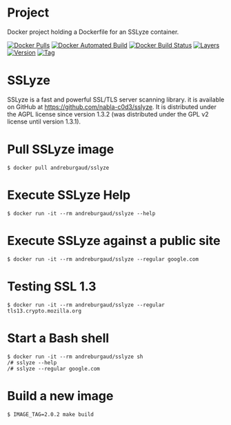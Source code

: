 # Project

Docker project holding a Dockerfile for an SSLyze container.

[![Docker Pulls](https://img.shields.io/docker/pulls/andreburgaud/sslyze.svg)](https://hub.docker.com/r/andreburgaud/sslyze/)
[![Docker Automated Build](https://img.shields.io/docker/automated/andreburgaud/sslyze.svg)](https://hub.docker.com/r/andreburgaud/sslyze/)
[![Docker Build Status](https://img.shields.io/docker/build/andreburgaud/sslyze.svg)](https://hub.docker.com/r/andreburgaud/sslyze/)
[![Layers](https://images.microbadger.com/badges/image/andreburgaud/sslyze.svg)](https://microbadger.com/images/andreburgaud/sslyze)
[![Version](https://images.microbadger.com/badges/version/andreburgaud/sslyze.svg)](https://microbadger.com/images/andreburgaud/sslyze)
[![Tag](https://img.shields.io/github/tag/andreburgaud/docker-sslyze.svg)](https://github.com/andreburgaud/docker-sslyze/tags)

# SSLyze

SSLyze is a fast and powerful SSL/TLS server scanning library. it is available
on GitHub at https://github.com/nabla-c0d3/sslyze. It is distributed under the
AGPL license since version 1.3.2 (was distributed under the GPL v2 license until
version 1.3.1).

# Pull SSLyze image

```
$ docker pull andreburgaud/sslyze
```

# Execute SSLyze Help

```
$ docker run -it --rm andreburgaud/sslyze --help
```

# Execute SSLyze against a public site

```
$ docker run -it --rm andreburgaud/sslyze --regular google.com
```

# Testing SSL 1.3

```
$ docker run -it --rm andreburgaud/sslyze --regular tls13.crypto.mozilla.org
```

# Start a Bash shell

```
$ docker run -it --rm andreburgaud/sslyze sh
/# sslyze --help
/# sslyze --regular google.com
```

# Build a new image

```
$ IMAGE_TAG=2.0.2 make build
```
